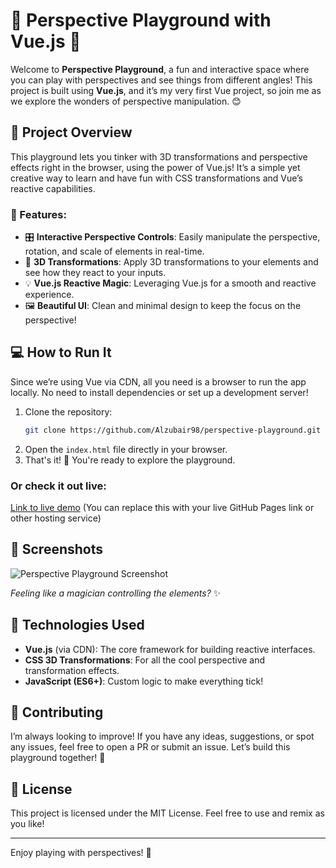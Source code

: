 # 🎨 Perspective Playground with Vue.js 🎨

Welcome to **Perspective Playground**, a fun and interactive space where you can play with perspectives and see things from different angles! This project is built using **Vue.js**, and it’s my very first Vue project, so join me as we explore the wonders of perspective manipulation. 😊

## 🚀 Project Overview

This playground lets you tinker with 3D transformations and perspective effects right in the browser, using the power of Vue.js! It’s a simple yet creative way to learn and have fun with CSS transformations and Vue’s reactive capabilities.

### 🎯 Features:

- 🎛 **Interactive Perspective Controls**: Easily manipulate the perspective, rotation, and scale of elements in real-time.
- 🎨 **3D Transformations**: Apply 3D transformations to your elements and see how they react to your inputs.
- 💡 **Vue.js Reactive Magic**: Leveraging Vue.js for a smooth and reactive experience.
- 🖼 **Beautiful UI**: Clean and minimal design to keep the focus on the perspective!

## 💻 How to Run It

Since we’re using Vue via CDN, all you need is a browser to run the app locally. No need to install dependencies or set up a development server!

1. Clone the repository:
   ```bash
   git clone https://github.com/Alzubair98/perspective-playground.git
   ```
2. Open the `index.html` file directly in your browser.
3. That's it! 🎉 You're ready to explore the playground.

### Or check it out live:

[Link to live demo](#) (You can replace this with your live GitHub Pages link or other hosting service)

## 📸 Screenshots

![Perspective Playground Screenshot](link-to-screenshot)

_Feeling like a magician controlling the elements?_ ✨

## 🤖 Technologies Used

- **Vue.js** (via CDN): The core framework for building reactive interfaces.
- **CSS 3D Transformations**: For all the cool perspective and transformation effects.
- **JavaScript (ES6+)**: Custom logic to make everything tick!

## 🤝 Contributing

I’m always looking to improve! If you have any ideas, suggestions, or spot any issues, feel free to open a PR or submit an issue. Let’s build this playground together! 🎢

## 📜 License

This project is licensed under the MIT License. Feel free to use and remix as you like!

---

Enjoy playing with perspectives! 🎉

